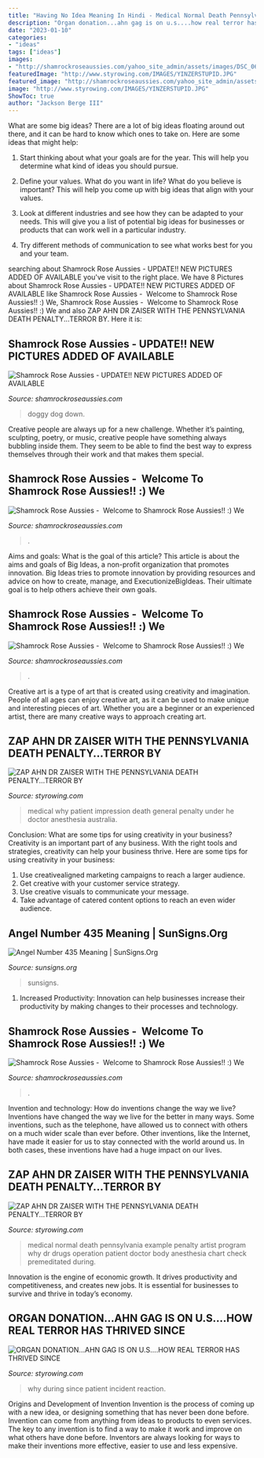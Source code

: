 ```yaml
---
title: "Having No Idea Meaning In Hindi - Medical Normal Death Pennsylvania Example Penalty Artist Program Why Dr Drugs Operation Patient Doctor Body Anesthesia Chart Check Premeditated During"
description: "Organ donation...ahn gag is on u.s....how real terror has thrived since"
date: "2023-01-10"
categories:
- "ideas"
tags: ["ideas"]
images:
- "http://shamrockroseaussies.com/yahoo_site_admin/assets/images/DSC_0664.124232016_std.JPG"
featuredImage: "http://www.styrowing.com/IMAGES/YINZERSTUPID.JPG"
featured_image: "http://shamrockroseaussies.com/yahoo_site_admin/assets/images/DSC_0664.124232016_std.JPG"
image: "http://www.styrowing.com/IMAGES/YINZERSTUPID.JPG"
ShowToc: true
author: "Jackson Berge III"
---
```



What are some big ideas?
There are a lot of big ideas floating around out there, and it can be hard to know which ones to take on. Here are some ideas that might help:
1. Start thinking about what your goals are for the year. This will help you determine what kind of ideas you should pursue.

2. Define your values. What do you want in life? What do you believe is important? This will help you come up with big ideas that align with your values.

3. Look at different industries and see how they can be adapted to your needs. This will give you a list of potential big ideas for businesses or products that can work well in a particular industry.

4. Try different methods of communication to see what works best for you and your team.

	

		
searching about Shamrock Rose Aussies - UPDATE!! NEW PICTURES ADDED OF AVAILABLE you've visit to the right place. We have 8 Pictures about Shamrock Rose Aussies - UPDATE!! NEW PICTURES ADDED OF AVAILABLE like Shamrock Rose Aussies - ﻿﻿﻿ Welcome to Shamrock Rose Aussies!! :) We, Shamrock Rose Aussies - ﻿﻿﻿ Welcome to Shamrock Rose Aussies!! :) We and also ZAP AHN DR ZAISER WITH THE PENNSYLVANIA DEATH PENALTY...TERROR BY. Here it is:
		
    
## Shamrock Rose Aussies - UPDATE!! NEW PICTURES ADDED OF AVAILABLE

<img loading=lazy src="http://shamrockroseaussies.com/yahoo_site_admin/assets/images/FullSizeRender.167163939_std.jpg" onerror="this.onerror=null;this.src='https://tse1.mm.bing.net/th?id=OIP.y1KE11gKokuWEu7esXX4EAHaNL&amp;pid=15.1';" alt="Shamrock Rose Aussies - UPDATE!! NEW PICTURES ADDED OF AVAILABLE">

_Source: shamrockroseaussies.com_

>doggy dog down. 

	

Creative people are always up for a new challenge. Whether it’s painting, sculpting, poetry, or music, creative people have something always bubbling inside them. They seem to be able to find the best way to express themselves through their work and that makes them special.

    
## Shamrock Rose Aussies - ﻿﻿﻿ Welcome To Shamrock Rose Aussies!! :) We

<img loading=lazy src="http://shamrockroseaussies.com/yahoo_site_admin/assets/images/DSC_0296.114214106_std.jpg" onerror="this.onerror=null;this.src='https://tse4.mm.bing.net/th?id=OIP.um2zJdqZFnwdoex8ekB5jgHaEV&amp;pid=15.1';" alt="Shamrock Rose Aussies - ﻿﻿﻿ Welcome to Shamrock Rose Aussies!! :) We">

_Source: shamrockroseaussies.com_

>. 

	

Aims and goals: What is the goal of this article?
This article is about the aims and goals of Big Ideas, a non-profit organization that promotes innovation. Big Ideas tries to promote innovation by providing resources and advice on how to create, manage, and ExecutionizeBigIdeas. Their ultimate goal is to help others achieve their own goals.

    
## Shamrock Rose Aussies - ﻿﻿﻿ Welcome To Shamrock Rose Aussies!! :) We

<img loading=lazy src="http://shamrockroseaussies.com/yahoo_site_admin/assets/images/DSC_0664.124232016_std.JPG" onerror="this.onerror=null;this.src='https://tse1.mm.bing.net/th?id=OIP.cDlM6J2Wp4PEo9mcr3_N_gHaE-&amp;pid=15.1';" alt="Shamrock Rose Aussies - ﻿﻿﻿ Welcome to Shamrock Rose Aussies!! :) We">

_Source: shamrockroseaussies.com_

>. 

	

Creative art is a type of art that is created using creativity and imagination. People of all ages can enjoy creative art, as it can be used to make unique and interesting pieces of art. Whether you are a beginner or an experienced artist, there are many creative ways to approach creating art.

    
## ZAP AHN DR ZAISER WITH THE PENNSYLVANIA DEATH PENALTY...TERROR BY

<img loading=lazy src="http://www.styrowing.com/IMAGES/YINZERSTUPID.JPG" onerror="this.onerror=null;this.src='https://tse2.mm.bing.net/th?id=OIP.42_fuElLeRVtDHURqb9a4wHaGB&amp;pid=15.1';" alt="ZAP AHN DR ZAISER WITH THE PENNSYLVANIA DEATH PENALTY...TERROR BY">

_Source: styrowing.com_

>medical why patient impression death general penalty under he doctor anesthesia australia. 

	

Conclusion: What are some tips for using creativity in your business?
Creativity is an important part of any business. With the right tools and strategies, creativity can help your business thrive. Here are some tips for using creativity in your business: 
1. Use creativealigned marketing campaigns to reach a larger audience.
2. Get creative with your customer service strategy.
3. Use creative visuals to communicate your message.
4. Take advantage of catered content options to reach an even wider audience.

    
## Angel Number 435 Meaning | SunSigns.Org

<img loading=lazy src="https://www.sunsigns.org/wp-content/uploads/2015/10/Angel_Number_435-1024x545.jpg" onerror="this.onerror=null;this.src='https://tse3.mm.bing.net/th?id=OIP.tpubh4jMV9rxplU36JjCOQHaD8&amp;pid=15.1';" alt="Angel Number 435 Meaning | SunSigns.Org">

_Source: sunsigns.org_

>sunsigns. 

	

1. Increased Productivity: Innovation can help businesses increase their productivity by making changes to their processes and technology.

    
## Shamrock Rose Aussies - ﻿﻿﻿ Welcome To Shamrock Rose Aussies!! :) We

<img loading=lazy src="http://shamrockroseaussies.com/yahoo_site_admin/assets/images/DSC_0789.124232618_std.JPG" onerror="this.onerror=null;this.src='https://tse1.mm.bing.net/th?id=OIP.sebjmXqADm-oD36V6t2aDwHaE-&amp;pid=15.1';" alt="Shamrock Rose Aussies - ﻿﻿﻿ Welcome to Shamrock Rose Aussies!! :) We">

_Source: shamrockroseaussies.com_

>. 

	

Invention and technology: How do inventions change the way we live?
Inventions have changed the way we live for the better in many ways. Some inventions, such as the telephone, have allowed us to connect with others on a much wider scale than ever before. Other inventions, like the Internet, have made it easier for us to stay connected with the world around us. In both cases, these inventions have had a huge impact on our lives.

    
## ZAP AHN DR ZAISER WITH THE PENNSYLVANIA DEATH PENALTY...TERROR BY

<img loading=lazy src="http://www.styrowing.com/images/GOFLY.jpg" onerror="this.onerror=null;this.src='https://tse2.mm.bing.net/th?id=OIP.HEgM0SSIShPqEV2R8Xy2nAHaF-&amp;pid=15.1';" alt="ZAP AHN DR ZAISER WITH THE PENNSYLVANIA DEATH PENALTY...TERROR BY">

_Source: styrowing.com_

>medical normal death pennsylvania example penalty artist program why dr drugs operation patient doctor body anesthesia chart check premeditated during. 

	

Innovation is the engine of economic growth. It drives productivity and competitiveness, and creates new jobs. It is essential for businesses to survive and thrive in today’s economy.

    
## ORGAN DONATION...AHN GAG IS ON U.S....HOW REAL TERROR HAS THRIVED SINCE

<img loading=lazy src="http://www.styrowing.com/IMAGES/PITTBIRDEXPRESS.JPG" onerror="this.onerror=null;this.src='https://tse2.mm.bing.net/th?id=OIP.pxvMLGLnx9l4ohi1Z8dBsQHaGT&amp;pid=15.1';" alt="ORGAN DONATION...AHN GAG IS ON U.S....HOW REAL TERROR HAS THRIVED SINCE">

_Source: styrowing.com_

>why during since patient incident reaction. 

	

Origins and Development of Invention
Invention is the process of coming up with a new idea, or designing something that has never been done before. Invention can come from anything from ideas to products to even services. The key to any invention is to find a way to make it work and improve on what others have done before. Inventors are always looking for ways to make their inventions more effective, easier to use and less expensive.

